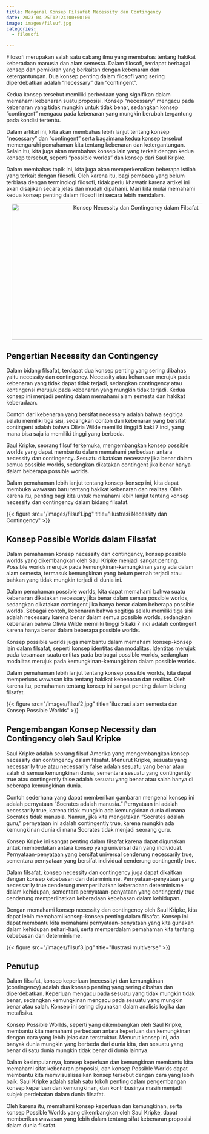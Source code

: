 ```yaml
---
title: Mengenal Konsep Filsafat Necessity dan Contingency
date: 2023-04-25T12:24:00+00:00
image: images/filsuf.jpg
categories:
  - filosofi

---
```

Filosofi merupakan salah satu cabang ilmu yang membahas tentang hakikat keberadaan manusia dan alam semesta. Dalam filosofi, terdapat berbagai konsep dan pemikiran yang berkaitan dengan kebenaran dan ketergantungan. Dua konsep penting dalam filosofi yang sering diperdebatkan adalah &#8220;necessary&#8221; dan &#8220;contingent&#8221;.

Kedua konsep tersebut memiliki perbedaan yang signifikan dalam memahami kebenaran suatu proposisi. Konsep &#8220;necessary&#8221; mengacu pada kebenaran yang tidak mungkin untuk tidak benar, sedangkan konsep &#8220;contingent&#8221; mengacu pada kebenaran yang mungkin berubah tergantung pada kondisi tertentu.

Dalam artikel ini, kita akan membahas lebih lanjut tentang konsep &#8220;necessary&#8221; dan &#8220;contingent&#8221; serta bagaimana kedua konsep tersebut memengaruhi pemahaman kita tentang kebenaran dan ketergantungan. Selain itu, kita juga akan membahas konsep lain yang terkait dengan kedua konsep tersebut, seperti &#8220;possible worlds&#8221; dan konsep dari Saul Kripke.

Dalam membahas topik ini, kita juga akan memperkenalkan beberapa istilah yang terkait dengan filosofi. Oleh karena itu, bagi pembaca yang belum terbiasa dengan terminologi filosofi, tidak perlu khawatir karena artikel ini akan disajikan secara jelas dan mudah dipahami. Mari kita mulai memahami kedua konsep penting dalam filosofi ini secara lebih mendalam.

<div style="clear: both; text-align: center;">
  <a href="https://blogger.googleusercontent.com/img/b/R29vZ2xl/AVvXsEihEa_kU95OW88ulEd8LWDAQ9NwucbXp_AwU8lEXQT0C9Mul2DUiTAGY_eZU3cjU280WadrzbZ8b7HT1v5O5U-49uUz1QJ2HE5Kh4AjtKTmsJh8tsPHcfXlZoRsnjNPEQ-fUP_rWtIqY3I8xkSmpizHDx-qsKd7BUUfIgqr26jOzhjo5AcKOj6vU8cB/s2133/filsuf.jpg" style="margin-left: 1em; margin-right: 1em;"><img loading="lazy" decoding="async" alt="Konsep Necessity dan Contingency dalam Filsafat" border="0" data-original-height="1200" data-original-width="2133" height="360" src="https://blogger.googleusercontent.com/img/b/R29vZ2xl/AVvXsEihEa_kU95OW88ulEd8LWDAQ9NwucbXp_AwU8lEXQT0C9Mul2DUiTAGY_eZU3cjU280WadrzbZ8b7HT1v5O5U-49uUz1QJ2HE5Kh4AjtKTmsJh8tsPHcfXlZoRsnjNPEQ-fUP_rWtIqY3I8xkSmpizHDx-qsKd7BUUfIgqr26jOzhjo5AcKOj6vU8cB/w640-h360/filsuf.jpg" title="Konsep Necessity dan Contingency dalam Filsafat" width="640" /></a>
</div>

## Pengertian Necessity dan Contingency

Dalam bidang filsafat, terdapat dua konsep penting yang sering dibahas yaitu necessity dan contingency. Necessity atau keharusan merujuk pada kebenaran yang tidak dapat tidak terjadi, sedangkan contingency atau kontingensi merujuk pada kebenaran yang mungkin tidak terjadi. Kedua konsep ini menjadi penting dalam memahami alam semesta dan hakikat keberadaan.

Contoh dari kebenaran yang bersifat necessary adalah bahwa segitiga selalu memiliki tiga sisi, sedangkan contoh dari kebenaran yang bersifat contingent adalah bahwa Olivia Wilde memiliki tinggi 5 kaki 7 inci, yang mana bisa saja ia memiliki tinggi yang berbeda.

Saul Kripke, seorang filsuf terkemuka, mengembangkan konsep possible worlds yang dapat membantu dalam memahami perbedaan antara necessity dan contingency. Sesuatu dikatakan necessary jika benar dalam semua possible worlds, sedangkan dikatakan contingent jika benar hanya dalam beberapa possible worlds.

Dalam pemahaman lebih lanjut tentang konsep-konsep ini, kita dapat membuka wawasan baru tentang hakikat kebenaran dan realitas. Oleh karena itu, penting bagi kita untuk memahami lebih lanjut tentang konsep necessity dan contingency dalam bidang filsafat.

{{< figure src="/images/filsuf1.jpg" title="ilustrasi Necessity dan Contingency" >}}

## Konsep Possible Worlds dalam Filsafat

Dalam pemahaman konsep necessity dan contingency, konsep possible worlds yang dikembangkan oleh Saul Kripke menjadi sangat penting. Possible worlds merujuk pada kemungkinan-kemungkinan yang ada dalam alam semesta, termasuk kemungkinan yang belum pernah terjadi atau bahkan yang tidak mungkin terjadi di dunia ini.

Dalam pemahaman possible worlds, kita dapat memahami bahwa suatu kebenaran dikatakan necessary jika benar dalam semua possible worlds, sedangkan dikatakan contingent jika hanya benar dalam beberapa possible worlds. Sebagai contoh, kebenaran bahwa segitiga selalu memiliki tiga sisi adalah necessary karena benar dalam semua possible worlds, sedangkan kebenaran bahwa Olivia Wilde memiliki tinggi 5 kaki 7 inci adalah contingent karena hanya benar dalam beberapa possible worlds.

Konsep possible worlds juga membantu dalam memahami konsep-konsep lain dalam filsafat, seperti konsep identitas dan modalitas. Identitas merujuk pada kesamaan suatu entitas pada berbagai possible worlds, sedangkan modalitas merujuk pada kemungkinan-kemungkinan dalam possible worlds.

Dalam pemahaman lebih lanjut tentang konsep possible worlds, kita dapat memperluas wawasan kita tentang hakikat kebenaran dan realitas. Oleh karena itu, pemahaman tentang konsep ini sangat penting dalam bidang filsafat.

{{< figure src="/images/filsuf2.jpg" title="ilustrasi alam semesta dan Konsep Possible Worlds" >}}

## Pengembangan Konsep Necessity dan Contingency oleh Saul Kripke

Saul Kripke adalah seorang filsuf Amerika yang mengembangkan konsep necessity dan contingency dalam filsafat. Menurut Kripke, sesuatu yang necessarily true atau necessarily false adalah sesuatu yang benar atau salah di semua kemungkinan dunia, sementara sesuatu yang contingently true atau contingently false adalah sesuatu yang benar atau salah hanya di beberapa kemungkinan dunia.

Contoh sederhana yang dapat memberikan gambaran mengenai konsep ini adalah pernyataan &#8220;Socrates adalah manusia.&#8221; Pernyataan ini adalah necessarily true, karena tidak mungkin ada kemungkinan dunia di mana Socrates tidak manusia. Namun, jika kita mengatakan &#8220;Socrates adalah guru,&#8221; pernyataan ini adalah contingently true, karena mungkin ada kemungkinan dunia di mana Socrates tidak menjadi seorang guru.

Konsep Kripke ini sangat penting dalam filsafat karena dapat digunakan untuk membedakan antara konsep yang universal dan yang individual. Pernyataan-penyataan yang bersifat universal cenderung necessarily true, sementara pernyataan yang bersifat individual cenderung contingently true.

Dalam filsafat, konsep necessity dan contingency juga dapat dikaitkan dengan konsep kebebasan dan determinisme. Pernyataan-penyataan yang necessarily true cenderung memperlihatkan keberadaan determinisme dalam kehidupan, sementara pernyataan-penyataan yang contingently true cenderung memperlihatkan keberadaan kebebasan dalam kehidupan.

Dengan memahami konsep necessity dan contingency oleh Saul Kripke, kita dapat lebih memahami konsep-konsep penting dalam filsafat. Konsep ini dapat membantu kita memahami pernyataan-penyataan yang kita gunakan dalam kehidupan sehari-hari, serta memperdalam pemahaman kita tentang kebebasan dan determinisme.

{{< figure src="/images/filsuf3.jpg" title="Ilustrasi multiverse" >}}
      


## Penutup

Dalam filsafat, konsep keperluan (necessity) dan kemungkinan (contingency) adalah dua konsep penting yang sering dibahas dan diperdebatkan. Keperluan mengacu pada sesuatu yang tidak mungkin tidak benar, sedangkan kemungkinan mengacu pada sesuatu yang mungkin benar atau salah. Konsep ini sering digunakan dalam analisis logika dan metafisika.

Konsep Possible Worlds, seperti yang dikembangkan oleh Saul Kripke, membantu kita memahami perbedaan antara keperluan dan kemungkinan dengan cara yang lebih jelas dan terstruktur. Menurut konsep ini, ada banyak dunia mungkin yang berbeda dari dunia kita, dan sesuatu yang benar di satu dunia mungkin tidak benar di dunia lainnya.

Dalam kesimpulannya, konsep keperluan dan kemungkinan membantu kita memahami sifat kebenaran proposisi, dan konsep Possible Worlds dapat membantu kita memvisualisasikan konsep tersebut dengan cara yang lebih baik. Saul Kripke adalah salah satu tokoh penting dalam pengembangan konsep keperluan dan kemungkinan, dan kontribusinya masih menjadi subjek perdebatan dalam dunia filsafat.

Oleh karena itu, memahami konsep keperluan dan kemungkinan, serta konsep Possible Worlds yang dikembangkan oleh Saul Kripke, dapat memberikan wawasan yang lebih dalam tentang sifat kebenaran proposisi dalam dunia filsafat.